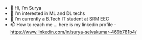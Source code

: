 - 👋 Hi, I’m Surya
- 👀 I’m interested in ML and DL techs
- 🌱 I’m currently a B.Tech IT student at SRM EEC
- 📫 How to reach me ... here is my linkedin profile - https://www.linkedin.com/in/surya-selvakumar-469b781b4/

<!---
Surby-d/Surby-d is a ✨ special ✨ repository because its `README.md` (this file) appears on your GitHub profile.
You can click the Preview link to take a look at your changes.
--->
